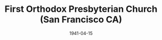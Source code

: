 ---
date: &id001 1941-04-15
end_date: null
location:
  address: 1350 Lawton Street
  city: San Francisco
  state: CA
minister:
- end: 1970-01-01
  name: Robert Atwell
  start: 1941-04-15
  type: Pastor
- end: 1970-01-01
  name: Carl Ahlfeldt
  start: 1970-01-01
  type: Pastor
- end: 1970-01-01
  name: Edwards Elliott
  start: 1970-01-01
  type: Pastor
- end: 1970-01-01
  name: Sal Solis
  start: 1970-01-01
  type: Pastor
- end: 1970-01-01
  name: Robert Newsom
  start: 1970-01-01
  type: Pastor
- end: 1970-01-01
  name: Albert Steever
  start: 1970-01-01
  type: Pastor
- end: null
  name: Robert Abbott
  start: 1970-01-01
  type: Pastor
- end: 1970-01-01
  name: Charles McIlhenny
  start: 1970-01-01
  type: Pastor
- end: null
  name: Glenn Ferrell
  start: 1970-01-01
  type: Pastor
ministers:
- Robert Atwell
- Carl Ahlfeldt
- Edwards Elliott
- Sal Solis
- Robert Newsom
- Albert Steever
- Robert Abbott
- Charles McIlhenny
- Glenn Ferrell
name: First Orthodox Presbyterian Church
names:
- end: null
  name: First Orthodox Presbyterian Church
  start: 1941-04-15
origination_date: *id001
raw_data: "AR San Francisco\nFirst Orthodox Presbyterian Church  (April 15, 1941\u2013\
  \ )\n1350 Lawton Street\nPastors: Robert Atwell, 1941\u201343\nCarl Ahlfeldt, 1943\u2013\
  50\nEdwards Elliott, 1950\u201356\nSal Solis, 1958\u201362\nRobert Newsom, 1962\u2013\
  64\nAlbert Steever, 1966\u201370\nRobert Abbott, 1972\nCharles McIlhenny, 1974\u2013\
  2005\nGlenn Ferrell, 2010\u2013"
received_from: null
states:
- CA
status:
  active: true
  end_date: null
  reason: null
  received_from: null
  withdrawal_to: null
title: First Orthodox Presbyterian Church (San Francisco CA)
year_established:
- 1941

---